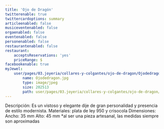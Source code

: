 ```yaml
---
title: 'Ojo de Dragón'
twitterenable: true
twittercardoptions: summary
articleenabled: false
musiceventenabled: false
orgaenabled: false
eventenabled: false
personenabled: false
restaurantenabled: false
restaurant:
    acceptsReservations: 'yes'
    priceRange: $
facebookenable: true
myJewel:
    user/pages/03.joyeria/collares-y-colgantes/ojo-de-dragon/Ojodedragon.jpg:
        name: Ojodedragon.jpg
        type: image/jpeg
        size: 202513
        path: user/pages/03.joyeria/collares-y-colgantes/ojo-de-dragon/Ojodedragon.jpg
---
```


Descripción: Es un vistoso y elegante dije de gran personalidad y presencia de estilo
modernista.
Materiales: plata de ley 950 y crisocola
Dimensiones: Ancho: 35 mm Alto: 45 mm
*al ser una pieza artesanal, las medidas siempre son aproximadas